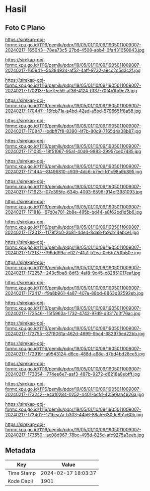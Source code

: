 # Hasil

## Foto C Plano

https://sirekap-obj-formc.kpu.go.id/1116/pemilu/pdpr/19/05/01/10/09/1905011009007-20240217-165643--78ea73c5-27bd-4508-abb4-0fa431050843.jpg

https://sirekap-obj-formc.kpu.go.id/1116/pemilu/pdpr/19/05/01/10/09/1905011009007-20240217-165941--5b384934-af52-4aff-9732-a9cc2c5d3c2f.jpg

https://sirekap-obj-formc.kpu.go.id/1116/pemilu/pdpr/19/05/01/10/09/1905011009007-20240217-170213--fae7ee59-af36-4124-b137-70f4b1fb9e73.jpg

https://sirekap-obj-formc.kpu.go.id/1116/pemilu/pdpr/19/05/01/10/09/1905011009007-20240217-170447--16fcb71a-a4bd-42ad-a5bd-5796651f8a58.jpg

https://sirekap-obj-formc.kpu.go.id/1116/pemilu/pdpr/19/05/01/10/09/1905011009007-20240217-170847--bdbff7f8-8390-4f7b-80c9-7165d4a38b87.jpg

https://sirekap-obj-formc.kpu.go.id/1116/pemilu/pdpr/19/05/01/10/09/1905011009007-20240217-171035--18f51067-95a1-40d6-9883-29957ce07485.jpg

https://sirekap-obj-formc.kpu.go.id/1116/pemilu/pdpr/19/05/01/10/09/1905011009007-20240217-171444--8f496810-c939-4dc6-b7ed-fd1c98a9b895.jpg

https://sirekap-obj-formc.kpu.go.id/1116/pemilu/pdpr/19/05/01/10/09/1905011009007-20240217-171623--07e395fe-634b-4093-8596-914cf3981093.jpg

https://sirekap-obj-formc.kpu.go.id/1116/pemilu/pdpr/19/05/01/10/09/1905011009007-20240217-171818--97d0e701-2b8e-495b-bd44-a8f62bd1d5b6.jpg

https://sirekap-obj-formc.kpu.go.id/1116/pemilu/pdpr/19/05/01/10/09/1905011009007-20240217-172012--f179f2b0-3b81-4de4-8da8-fb9cb14ebce1.jpg

https://sirekap-obj-formc.kpu.go.id/1116/pemilu/pdpr/19/05/01/10/09/1905011009007-20240217-172137--f96dd99a-e027-41a1-b2ea-0c6b77dfb50e.jpg

https://sirekap-obj-formc.kpu.go.id/1116/pemilu/pdpr/19/05/01/10/09/1905011009007-20240217-172257--243c5ba8-8df3-4af8-9c45-c82851017eaf.jpg

https://sirekap-obj-formc.kpu.go.id/1116/pemilu/pdpr/19/05/01/10/09/1905011009007-20240217-172417--f9a8b961-4a87-407e-88bd-8863d32592eb.jpg

https://sirekap-obj-formc.kpu.go.id/1116/pemilu/pdpr/19/05/01/10/09/1905011009007-20240217-172546--15f5963a-1732-4742-97d9-d3317d3f76ac.jpg

https://sirekap-obj-formc.kpu.go.id/1116/pemilu/pdpr/19/05/01/10/09/1905011009007-20240217-172755--37f8061a-462d-4699-9bc4-682975ed22bb.jpg

https://sirekap-obj-formc.kpu.go.id/1116/pemilu/pdpr/19/05/01/10/09/1905011009007-20240217-172919--a9543124-d6ce-488d-a68e-d7bd4bd28ce5.jpg

https://sirekap-obj-formc.kpu.go.id/1116/pemilu/pdpr/19/05/01/10/09/1905011009007-20240217-173054--774ee6e7-aaf3-487b-9272-d6218a8ebfff.jpg

https://sirekap-obj-formc.kpu.go.id/1116/pemilu/pdpr/19/05/01/10/09/1905011009007-20240217-173242--e4a10284-0252-4401-bcfd-425e9aa4926a.jpg

https://sirekap-obj-formc.kpu.go.id/1116/pemilu/pdpr/19/05/01/10/09/1905011009007-20240217-173401--171bea7a-b303-44b6-88a5-630de8b1c60b.jpg

https://sirekap-obj-formc.kpu.go.id/1116/pemilu/pdpr/19/05/01/10/09/1905011009007-20240217-173550--ac08d967-78bc-495d-825d-afc9275a3eeb.jpg


## Metadata

| Key        | Value               |
| ---------- | ------------------- |
| Time Stamp | 2024-02-17 18:03:37 |
| Kode Dapil | 1901                |



